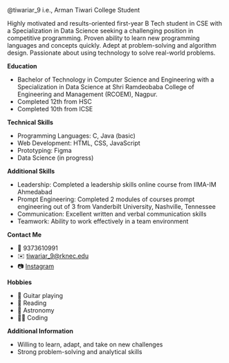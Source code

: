 @tiwariar_9 i.e.,
Arman Tiwari
College Student

Highly motivated and results-oriented first-year B Tech student in CSE with a Specialization in Data Science seeking a challenging position in competitive programming. Proven ability to learn new programming languages and concepts quickly. Adept at problem-solving and algorithm design. Passionate about using technology to solve real-world problems.

**Education**

* Bachelor of Technology in Computer Science and Engineering with a Specialization in Data Science at Shri Ramdeobaba College of Engineering and Management (RCOEM), Nagpur.
* Completed 12th from HSC
* Completed 10th from ICSE

**Technical Skills**

* Programming Languages: C, Java (basic)
* Web Development: HTML, CSS, JavaScript
* Prototyping: Figma
* Data Science (in progress)

**Additional Skills**

* Leadership: Completed a leadership skills online course from IIMA-IM Ahmedabad
* Prompt Engineering: Completed 2 modules of courses prompt engineering out of 3 from Vanderbilt University, Nashville, Tennessee
* Communication: Excellent written and verbal communication skills
* Teamwork: Ability to work effectively in a team environment

**Contact Me**

* 📱 9373610991
* ✉️ tiwariar_9@rknec.edu
* 📷 [Instagram](https://www.instagram.com/arman_tiwari_51/)

**Hobbies**

* 🎸 Guitar playing
* 📖 Reading
* 🔭 Astronomy
* 👨‍💻 Coding

**Additional Information**

* Willing to learn, adapt, and take on new challenges
* Strong problem-solving and analytical skills

